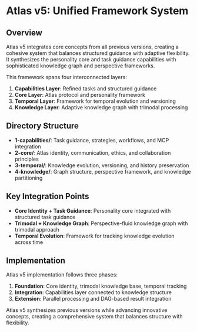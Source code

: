 # Atlas v5: Unified Framework System

## Overview

Atlas v5 integrates core concepts from all previous versions, creating a cohesive system that balances structured guidance with adaptive flexibility. It synthesizes the personality core and task guidance capabilities with sophisticated knowledge graph and perspective frameworks.

This framework spans four interconnected layers:

1. **Capabilities Layer**: Refined tasks and structured guidance
2. **Core Layer**: Atlas protocol and personality framework
3. **Temporal Layer**: Framework for temporal evolution and versioning
4. **Knowledge Layer**: Adaptive knowledge graph with trimodal processing

## Directory Structure

- **1-capabilities/**: Task guidance, strategies, workflows, and MCP integration
- **2-core/**: Atlas identity, communication, ethics, and collaboration principles
- **3-temporal/**: Knowledge evolution, versioning, and history preservation
- **4-knowledge/**: Graph structure, perspective framework, and knowledge partitioning

## Key Integration Points

- **Core Identity + Task Guidance**: Personality core integrated with structured task guidance
- **Trimodal + Knowledge Graph**: Perspective-fluid knowledge graph with trimodal approach
- **Temporal Evolution**: Framework for tracking knowledge evolution across time

## Implementation

Atlas v5 implementation follows three phases:
1. **Foundation**: Core identity, trimodal knowledge base, temporal tracking
2. **Integration**: Capabilities layer connected to knowledge structure
3. **Extension**: Parallel processing and DAG-based result integration

Atlas v5 synthesizes previous versions while advancing innovative concepts, creating a comprehensive system that balances structure with flexibility.
